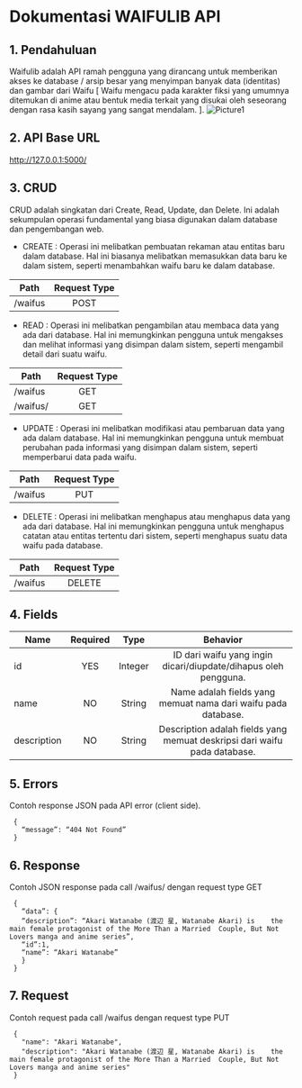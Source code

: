 # Dokumentasi WAIFULIB API
## 1. Pendahuluan
Waifulib adalah API ramah pengguna yang dirancang untuk memberikan akses ke database / arsip besar yang menyimpan banyak data (identitas) dan gambar dari Waifu [ Waifu mengacu pada karakter fiksi yang umumnya ditemukan di anime atau bentuk media terkait yang disukai oleh seseorang dengan rasa kasih sayang yang sangat mendalam. ].
![Picture1](https://github.com/kelvinradja21/Praktikum-PI/assets/85007577/d39bd650-c229-4afb-867e-17f8849814bc)

## 2. API Base URL
http://127.0.0.1:5000/

## 3. CRUD
CRUD adalah singkatan dari Create, Read, Update, dan Delete. Ini adalah sekumpulan operasi fundamental yang biasa digunakan dalam database dan pengembangan web. 
- CREATE :
Operasi ini melibatkan pembuatan rekaman atau entitas baru dalam database. Hal ini biasanya melibatkan memasukkan data baru ke dalam sistem, seperti menambahkan waifu baru ke dalam database.

| Path          | Request Type  | 
| ------------- |:-------------:| 
| /waifus       | POST          |

- READ :
Operasi ini melibatkan pengambilan atau membaca data yang ada dari database. Hal ini memungkinkan pengguna untuk mengakses dan melihat informasi yang disimpan dalam sistem, seperti mengambil detail dari suatu waifu.

| Path          | Request Type  | 
| ------------- |:-------------:| 
| /waifus       | GET           |
| /waifus/<id>  | GET           |
  
- UPDATE :
Operasi ini melibatkan modifikasi atau pembaruan data yang ada dalam database. Hal ini memungkinkan pengguna untuk membuat perubahan pada informasi yang disimpan dalam sistem, seperti memperbarui data pada waifu.

| Path          | Request Type  | 
| ------------- |:-------------:| 
| /waifus       | PUT           |
  
- DELETE :
Operasi ini melibatkan menghapus atau menghapus data yang ada dari database. Hal ini memungkinkan pengguna untuk menghapus catatan atau entitas tertentu dari sistem, seperti menghapus suatu data waifu pada database.

| Path          | Request Type  | 
| ------------- |:-------------:| 
| /waifus       | DELETE        |
  
## 4. Fields
 
| Name       | Required      | Type    | Behavior       |
| -----------|:-------------:|:-------:|:--------------:|
| id         | YES           | Integer |ID dari waifu yang ingin dicari/diupdate/dihapus oleh pengguna.
| name       | NO            | String  |Name adalah fields yang memuat nama dari waifu pada database.
| description| NO            | String  |Description adalah fields yang memuat deskripsi dari waifu pada database.
  
## 5. Errors
Contoh response JSON pada API error (client side).
 ```
  {
	“message”: “404 Not Found”
  }
 ```
  
 ## 6. Response
 Contoh JSON response pada call /waifus/<id> dengan request type GET
 ```
  {
	“data”: {
	“description”: “Akari Watanabe (渡辺 星, Watanabe Akari) is 	the main female protagonist of the More Than a Married 	Couple, But Not Lovers manga and anime series”,
	“id”:1, 
	“name”: “Akari Watanabe”	
	}
  }
 ```
  
 ## 7. Request
 Contoh request pada call /waifus dengan request type PUT
 ```
  {
    "name": "Akari Watanabe", 
    "description": "Akari Watanabe (渡辺 星, Watanabe Akari) is 	the main female protagonist of the More Than a Married 	Couple, But Not Lovers manga and anime series"
  }
 ```
  
